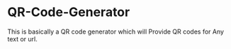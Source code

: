 # QR-Code-Generator
This is basically a QR code generator which will Provide QR codes for Any text or url.

